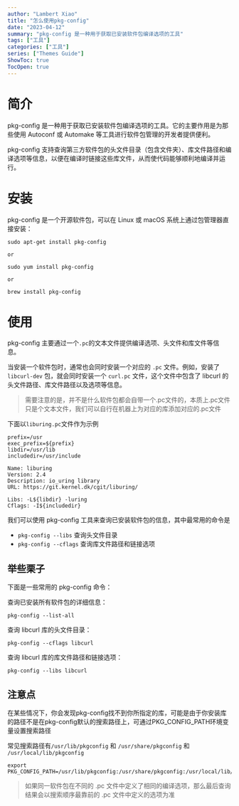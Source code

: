 ```yaml
---
author: "Lambert Xiao"
title: "怎么使用pkg-config"
date: "2023-04-12"
summary: "pkg-config 是一种用于获取已安装软件包编译选项的工具"
tags: ["工具"]
categories: ["工具"]
series: ["Themes Guide"]
ShowToc: true
TocOpen: true
---
```


# 简介

pkg-config 是一种用于获取已安装软件包编译选项的工具。它的主要作用是为那些使用 Autoconf 或 Automake 等工具进行软件包管理的开发者提供便利。

pkg-config 支持查询第三方软件包的头文件目录（包含文件夹）、库文件路径和编译选项等信息，以便在编译时链接这些库文件，从而使代码能够顺利地编译并运行。

# 安装

pkg-config 是一个开源软件包，可以在 Linux 或 macOS 系统上通过包管理器直接安装：

```
sudo apt-get install pkg-config

or

sudo yum install pkg-config

or

brew install pkg-config
```

# 使用

pkg-config 主要通过一个`.pc`的文本文件提供编译选项、头文件和库文件等信息。

当安装一个软件包时，通常也会同时安装一个对应的 `.pc` 文件。例如，安装了 `libcurl-dev` 包，就会同时安装一个 `curl.pc` 文件，这个文件中包含了 libcurl 的头文件路径、库文件路径以及选项等信息。

> 需要注意的是，并不是什么软件包都会自带一个.pc文件的，本质上.pc文件只是个文本文件，我们可以自行在机器上为对应的库添加对应的.pc文件

下面以`liburing.pc`文件作为示例

```
prefix=/usr
exec_prefix=${prefix}
libdir=/usr/lib
includedir=/usr/include

Name: liburing
Version: 2.4
Description: io_uring library
URL: https://git.kernel.dk/cgit/liburing/

Libs: -L${libdir} -luring
Cflags: -I${includedir}
```

我们可以使用 pkg-config 工具来查询已安装软件包的信息，其中最常用的命令是 

- `pkg-config --libs` 查询头文件目录
- `pkg-config --cflags` 查询库文件路径和链接选项

## 举些栗子

下面是一些常用的 pkg-config 命令：

查询已安装所有软件包的详细信息：

```
pkg-config --list-all
```

查询 libcurl 库的头文件目录：

```
pkg-config --cflags libcurl

```
查询 libcurl 库的库文件路径和链接选项：

```
pkg-config --libs libcurl
```

## 注意点

在某些情况下，你会发现pkg-config找不到你所指定的库，可能是由于你安装库的路径不是在pkg-config默认的搜索路径上，可通过PKG_CONFIG_PATH环境变量设置搜索路径

常见搜索路径有`/usr/lib/pkgconfig` 和 `/usr/share/pkgconfig` 和 `/usr/local/lib/pkgconfig`

```
export PKG_CONFIG_PATH=/usr/lib/pkgconfig:/usr/share/pkgconfig:/usr/local/lib/pkgconfig
```

> 如果同一软件包在不同的 .pc 文件中定义了相同的编译选项，那么最后查询结果会以搜索顺序最靠前的 .pc 文件中定义的选项为准
